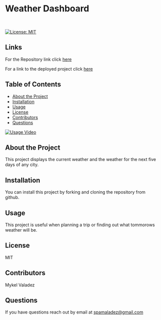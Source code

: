 
# Weather Dashboard
<br />

[![License: MIT](https://img.shields.io/badge/License-MIT-yellow.svg)](https://opensource.org/licenses/MIT)

## Links 


For the Repository link click [here](https://github.com/valadezMykel/Weather_Dashboard)


For a link to the deployed project click [here](https://valadezmykel.github.io/Weather_Dashboard/)


## Table of Contents

* [About the Project](#about-the-project)
* [Installation](#installation)
* [Usage](#usage)
* [License](#license)
* [Contributors](#contributors)
* [Questions](#questions)


[![Usage Video](https://i9.ytimg.com/vi/NfWFzhiB6QU/mq1.jpg?sqp=CNTWkf0F&rs=AOn4CLAdUQA2-vINN8D7sP4qC7mfdRbeLA)](https://youtu.be/NfWFzhiB6QU)

## About the Project

This project displays the current weather and the weather  for the next five days of any city.


## Installation

You can install this project by forking and cloning the repository from github.


## Usage

This project is useful when planning a trip or finding out what tommorows weather will be.


## License

MIT


## Contributors

Mykel Valadez


## Questions

If you have questions reach out by email at spamaladez@gmail.com